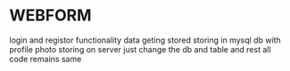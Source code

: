 # WEBFORM
login and registor functionality data  geting stored storing in mysql  db with profile photo storing  on server
just change the db and table and rest all code remains same
